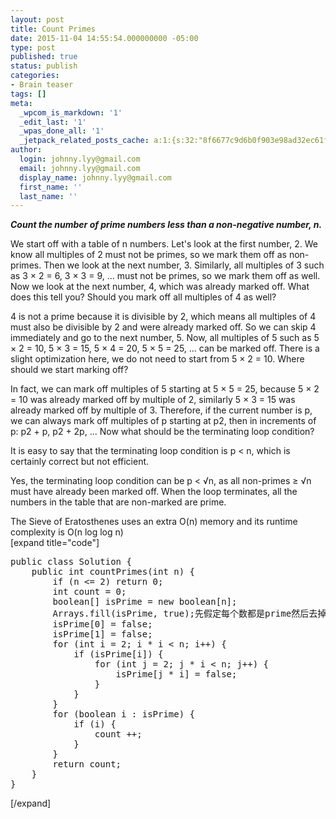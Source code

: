 ```yaml
---
layout: post
title: Count Primes
date: 2015-11-04 14:55:54.000000000 -05:00
type: post
published: true
status: publish
categories:
- Brain teaser
tags: []
meta:
  _wpcom_is_markdown: '1'
  _edit_last: '1'
  _wpas_done_all: '1'
  _jetpack_related_posts_cache: a:1:{s:32:"8f6677c9d6b0f903e98ad32ec61f8deb";a:2:{s:7:"expires";i:1467965662;s:7:"payload";a:3:{i:0;a:1:{s:2:"id";i:1218;}i:1;a:1:{s:2:"id";i:1919;}i:2;a:1:{s:2:"id";i:1258;}}}}
author:
  login: johnny.lyy@gmail.com
  email: johnny.lyy@gmail.com
  display_name: johnny.lyy@gmail.com
  first_name: ''
  last_name: ''
---
```

<p><strong><em>Count the number of prime numbers less than a non-negative number, n.</em></strong></p>
<p>We start off with a table of n numbers. Let's look at the first number, 2. We know all multiples of 2 must not be primes, so we mark them off as non-primes. Then we look at the next number, 3. Similarly, all multiples of 3 such as 3 × 2 = 6, 3 × 3 = 9, ... must not be primes, so we mark them off as well. Now we look at the next number, 4, which was already marked off. What does this tell you? Should you mark off all multiples of 4 as well?</p>
<p>4 is not a prime because it is divisible by 2, which means all multiples of 4 must also be divisible by 2 and were already marked off. So we can skip 4 immediately and go to the next number, 5. Now, all multiples of 5 such as 5 × 2 = 10, 5 × 3 = 15, 5 × 4 = 20, 5 × 5 = 25, ... can be marked off. There is a slight optimization here, we do not need to start from 5 × 2 = 10. Where should we start marking off?</p>
<p>In fact, we can mark off multiples of 5 starting at 5 × 5 = 25, because 5 × 2 = 10 was already marked off by multiple of 2, similarly 5 × 3 = 15 was already marked off by multiple of 3. Therefore, if the current number is p, we can always mark off multiples of p starting at p2, then in increments of p: p2 + p, p2 + 2p, ... Now what should be the terminating loop condition?</p>
<p>It is easy to say that the terminating loop condition is p &lt; n, which is certainly correct but not efficient.</p>
<p>Yes, the terminating loop condition can be p &lt; √n, as all non-primes ≥ √n must have already been marked off. When the loop terminates, all the numbers in the table that are non-marked are prime.</p>
<p>The Sieve of Eratosthenes uses an extra O(n) memory and its runtime complexity is O(n log log n)<br />
[expand title="code"]</p>
<pre>
public class Solution {
    public int countPrimes(int n) {
        if (n <= 2) return 0;
        int count = 0;
        boolean[] isPrime = new boolean[n];
        Arrays.fill(isPrime, true);先假定每个数都是prime然后去掉不是的
        isPrime[0] = false;
        isPrime[1] = false;
        for (int i = 2; i * i < n; i++) {
            if (isPrime[i]) {
                for (int j = 2; j * i < n; j++) {
                    isPrime[j * i] = false;
                }
            }
        }
        for (boolean i : isPrime) {
            if (i) {
                count ++;
            }
        }
        return count;
    }
}
</pre>
<p>[/expand]</p>
